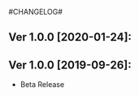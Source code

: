 #CHANGELOG#

Ver 1.0.0 [2020-01-24]:
-------------------------------


Ver 1.0.0 [2019-09-26]:
-------------------------------
 - Beta Release


